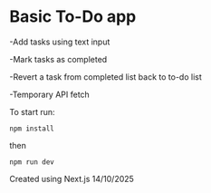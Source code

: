 # Basic To-Do app
-Add tasks using text input

-Mark tasks as completed

-Revert a task from completed list back to to-do list

-Temporary API fetch


To start run:

```npm install```

then

 ```npm run dev```


Created using Next.js
14/10/2025